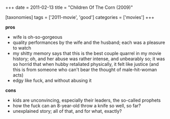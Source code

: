 +++
date = 2011-02-13
title = "Children Of The Corn (2009)"

[taxonomies]
tags = ['2011-movie', 'good']
categories = ['movies']
+++

**pros**

-   wife is oh-so-gorgeous
-   quality performances by the wife and the husband; each was a
    pleasure to watch
-   my shitty memory says that this is the best couple quarrel in my
    movie history; oh, and her abuse was rather intense, and unbearably
    so; it was so horrid that when hubby retaliated physically, it felt
    like justice (and this is from someone who can't bear the thought
    of male-hit-woman acts)
-   edgy like fuck, and without abusing it

**cons**

-   kids are unconvincing, especially their leaders, the so-called
    prophets
-   how the fuck can an 8-year-old throw a knife so well, so far?
-   unexplained story; all of that, and for what, exactly?
